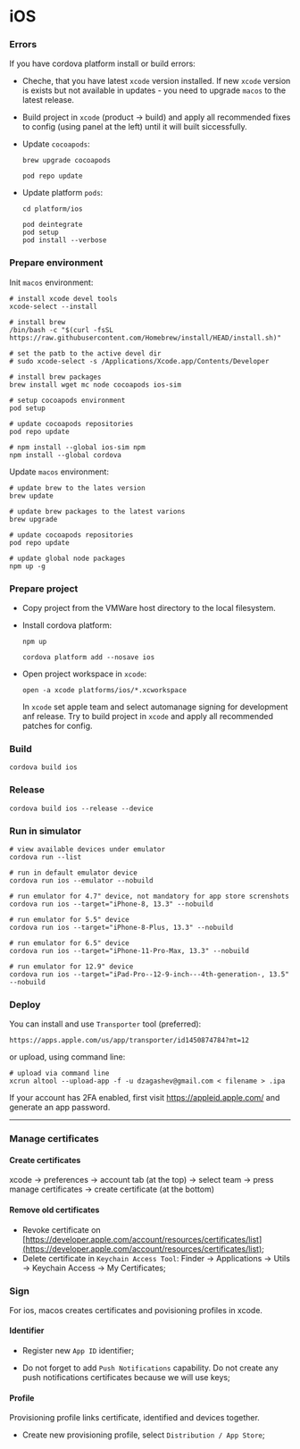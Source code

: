 # iOS

### Errors

If you have cordova platform install or build errors:

-   Cheche, that you have latest `xcode` version installed. If new `xcode` version is exists but not available in updates - you need to upgrade `macos` to the latest release.

-   Build project in `xcode` (product -> build) and apply all recommended fixes to config (using panel at the left) until it will built siccessfully.

-   Update `cocoapods`:

    ```shell
    brew upgrade cocoapods

    pod repo update
    ```

-   Update platform `pods`:

    ```shell
    cd platform/ios

    pod deintegrate
    pod setup
    pod install --verbose
    ```

### Prepare environment

Init `macos` environment:

```shell
# install xcode devel tools
xcode-select --install

# install brew
/bin/bash -c "$(curl -fsSL https://raw.githubusercontent.com/Homebrew/install/HEAD/install.sh)"

# set the patb to the active devel dir
# sudo xcode-select -s /Applications/Xcode.app/Contents/Developer

# install brew packages
brew install wget mc node cocoapods ios-sim

# setup cocoapods environment
pod setup

# update cocoapods repositories
pod repo update

# npm install --global ios-sim npm
npm install --global cordova
```

Update `macos` environment:

```shell
# update brew to the lates version
brew update

# update brew packages to the latest varions
brew upgrade

# update cocoapods repositories
pod repo update

# update global node packages
npm up -g
```

### Prepare project

-   Copy project from the VMWare host directory to the local filesystem.

-   Install cordova platform:

    ```shell
    npm up

    cordova platform add --nosave ios
    ```

-   Open project workspace in `xcode`:

    ```shell
    open -a xcode platforms/ios/*.xcworkspace
    ```

    In `xcode` set apple team and select automanage signing for development anf release. Try to build project in `xcode` and apply all recommended patches for config.

### Build

```shell
cordova build ios
```

### Release

```shell
cordova build ios --release --device
```

### Run in simulator

```shell
# view available devices under emulator
cordova run --list

# run in default emulator device
cordova run ios --emulator --nobuild

# run emulator for 4.7" device, not mandatory for app store screnshots
cordova run ios --target="iPhone-8, 13.3" --nobuild

# run emulator for 5.5" device
cordova run ios --target="iPhone-8-Plus, 13.3" --nobuild

# run emulator for 6.5" device
cordova run ios --target="iPhone-11-Pro-Max, 13.3" --nobuild

# run emulator for 12.9" device
cordova run ios --target="iPad-Pro--12-9-inch---4th-generation-, 13.5" --nobuild
```

### Deploy

You can install and use `Transporter` tool (preferred):

```text
https://apps.apple.com/us/app/transporter/id1450874784?mt=12
```

or upload, using command line:

```shell
# upload via command line
xcrun altool --upload-app -f -u dzagashev@gmail.com < filename > .ipa
```

If your account has 2FA enabled, first visit https://appleid.apple.com/ and generate an app password.

---

### Manage certificates

#### Create certificates

xcode -> preferences -> account tab (at the top) -> select team -> press manage certificates -> create certificate (at the bottom)

#### Remove old certificates

-   Revoke certificate on [https://developer.apple.com/account/resources/certificates/list](https://developer.apple.com/account/resources/certificates/list);
-   Delete certificate in `Keychain Access Tool`: Finder -> Applications -> Utils -> Keychain Access -> My Certificates;

### Sign

For ios, macos creates certificates and povisioning profiles in xcode.

#### Identifier

-   Register new `App ID` identifier;

-   Do not forget to add `Push Notifications` capability. Do not create any push notifications certificates because we will use keys;

#### Profile

Provisioning profile links certificate, identified and devices together.

-   Create new provisioning profile, select `Distribution / App Store`;
